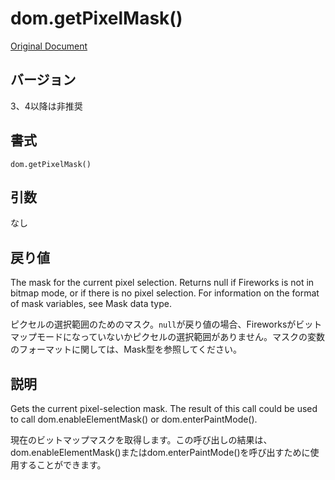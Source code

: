 # dom.getPixelMask()

[Original Document](http://help.adobe.com/en_US/fireworks/cs/extend/WS5b3ccc516d4fbf351e63e3d1183c94856c-7d70.html)

## バージョン

3、4以降は非推奨

## 書式

```
dom.getPixelMask()
```

## 引数

なし

## 戻り値

The mask for the current pixel selection. Returns null if Fireworks is not in bitmap mode, or if there is no pixel selection. For information on the format of mask variables, see Mask data type.

ピクセルの選択範囲のためのマスク。```null```が戻り値の場合、Fireworksがビットマップモードになっていないかピクセルの選択範囲がありません。マスクの変数のフォーマットに関しては、Mask型を参照してください。

## 説明

Gets the current pixel-selection mask. The result of this call could be used to call dom.enableElementMask() or dom.enterPaintMode().

現在のビットマップマスクを取得します。この呼び出しの結果は、dom.enableElementMask()またはdom.enterPaintMode()を呼び出すために使用することができます。